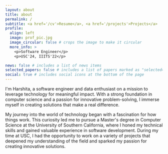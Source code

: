 ```yaml
---
layout: about
title: about
permalink: /
subtitle: <a href='/cv'>Resume</a>, <a href='/projects'>Projects</a>
profile:
  align: left
  image: prof_pic.jpg
  image_circular: false # crops the image to make it circular
  more_info: >
    <p>Software Engineer</p>
    <p>USC'24, IIITS'22</p>

news: false # includes a list of news items
selected_papers: false # includes a list of papers marked as "selected={true}"
social: true # includes social icons at the bottom of the page
---
```


 I'm Harshita, a software engineer and data enthusiast on a mission to leverage technology for meaningful impact. With a strong foundation in computer science and a passion for innovative problem-solving, I immerse myself in creating solutions that make a real difference.

My journey into the world of technology began with a fascination for how things work. This curiosity led me to pursue a Master's degree in Computer Science at the University of Southern California, where I honed my technical skills and gained valuable experience in software development. During my time at USC, I had the opportunity to work on a variety of projects that deepened my understanding of the field and sparked my passion for creating innovative solutions.
